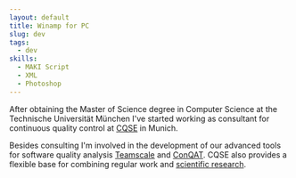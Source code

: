 ```yaml
--- 
layout: default
title: Winamp for PC
slug: dev
tags:
  - dev
skills:
  - MAKI Script
  - XML
  - Photoshop
---
```


After obtaining the Master of Science degree in Computer Science at the Technische Universität München I've started working as consultant for continuous quality control at [CQSE](http://www.cqse.eu) in Munich.

Besides consulting I'm involved in the development of our advanced tools for software quality analysis [Teamscale](http://teamscale.cqse.eu) and [ConQAT](http://conqat.cqse.eu).
CQSE also provides a flexible base for combining regular work and [scientific research](https://www.cqse.eu/en/team/martin-poehlmann/).
